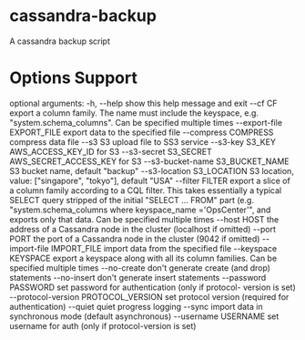 # cassandra-backup
A cassandra backup script

# Options Support
optional arguments:
  -h, --help            show this help message and exit
  --cf CF               export a column family. The name must include the
                        keyspace, e.g. "system.schema_columns". Can be
                        specified multiple times
  --export-file EXPORT_FILE
                        export data to the specified file
  --compress COMPRESS   compress data file
  --s3 S3               upload file to SS3 service
  --s3-key S3_KEY       AWS_ACCESS_KEY_ID for S3
  --s3-secret S3_SECRET
                        AWS_SECRET_ACCESS_KEY for S3
  --s3-bucket-name S3_BUCKET_NAME
                        S3 bucket name, default "backup"
  --s3-location S3_LOCATION
                        S3 location, value: ["singapore", "tokyo"], default
                        "USA"
  --filter FILTER       export a slice of a column family according to a CQL
                        filter. This takes essentially a typical SELECT query
                        stripped of the initial "SELECT ... FROM" part (e.g.
                        "system.schema_columns where keyspace_name
                        ='OpsCenter'", and exports only that data. Can be
                        specified multiple times
  --host HOST           the address of a Cassandra node in the cluster
                        (localhost if omitted)
  --port PORT           the port of a Cassandra node in the cluster (9042 if
                        omitted)
  --import-file IMPORT_FILE
                        import data from the specified file
  --keyspace KEYSPACE   export a keyspace along with all its column families.
                        Can be specified multiple times
  --no-create           don't generate create (and drop) statements
  --no-insert           don't generate insert statements
  --password PASSWORD   set password for authentication (only if protocol-
                        version is set)
  --protocol-version PROTOCOL_VERSION
                        set protocol version (required for authentication)
  --quiet               quiet progress logging
  --sync                import data in synchronous mode (default asynchronous)
  --username USERNAME   set username for auth (only if protocol-version is
                        set)
